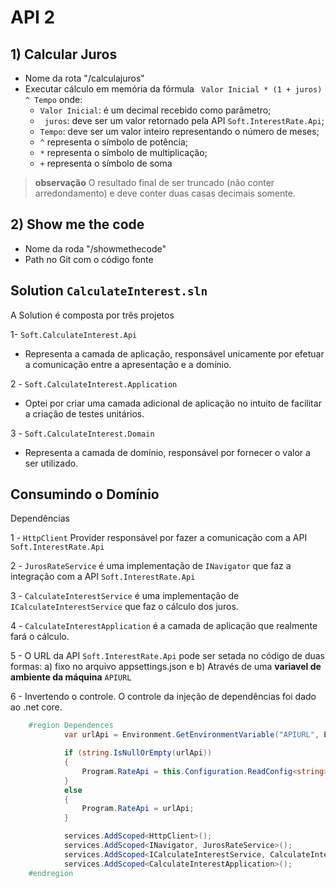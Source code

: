 

# API 2

## 1) Calcular Juros

* Nome da rota "/calculajuros"
* Executar cálculo em memória da fórmula ` Valor Inicial * (1 + juros) ^ Tempo` onde:
  - ` Valor Inicial `: é um decimal recebido como parâmetro;
  - ` juros`: deve ser um valor retornado pela API ` Soft.InterestRate.Api `;
  - `Tempo`: deve ser um valor inteiro representando o número de meses;
  - `^` representa o símbolo de potência;
  - `*` representa o símbolo de multiplicação;
  - `+` representa o símbolo de soma
> **observação** O resultado final de ser truncado (não conter arredondamento) e deve conter duas casas decimais somente.

## 2) Show me the code
* Nome da roda "/showmethecode"
* Path no Git com o código fonte

## Solution `CalculateInterest.sln`

A Solution é composta por três projetos

1- `Soft.CalculateInterest.Api`
- Representa a camada de aplicação, responsável unicamente por efetuar a comunicação entre a apresentação e a domínio.

2 - `Soft.CalculateInterest.Application`
- Optei por criar uma camada adicional de aplicação no intuito de facilitar a criação de testes unitários.

3 - `Soft.CalculateInterest.Domain`
- Representa a camada de domínio, responsável por fornecer o valor a ser utilizado.

## Consumindo o Domínio

Dependências

1 - `HttpClient` Provider responsável por fazer a comunicação com a API `Soft.InterestRate.Api`

2 - `JurosRateService` é uma implementação de `INavigator` que faz a integração com a API `Soft.InterestRate.Api`

3 - `CalculateInterestService` é uma implementação de `ICalculateInterestService` que faz o cálculo dos juros.

4 - `CalculateInterestApplication` é a camada de aplicação que realmente fará o cálculo.

5 - O URL da API `Soft.InterestRate.Api` pode ser setada no código de duas formas: a) fixo no arquivo appsettings.json e b) Através de uma **variavel de ambiente da máquina** `APIURL`

6 - Invertendo o controle. O controle da injeção de dependências foi dado ao .net core.

```csharp
	#region Dependences
            var urlApi = Environment.GetEnvironmentVariable("APIURL", EnvironmentVariableTarget.Machine);

            if (string.IsNullOrEmpty(urlApi))
            {
                Program.RateApi = this.Configuration.ReadConfig<string>("Program", "RateApi");
            }
            else
            {
                Program.RateApi = urlApi;
            }

            services.AddScoped<HttpClient>();
            services.AddScoped<INavigator, JurosRateService>();
            services.AddScoped<ICalculateInterestService, CalculateInterestService>();
            services.AddScoped<CalculateInterestApplication>();  
	#endregion
```


